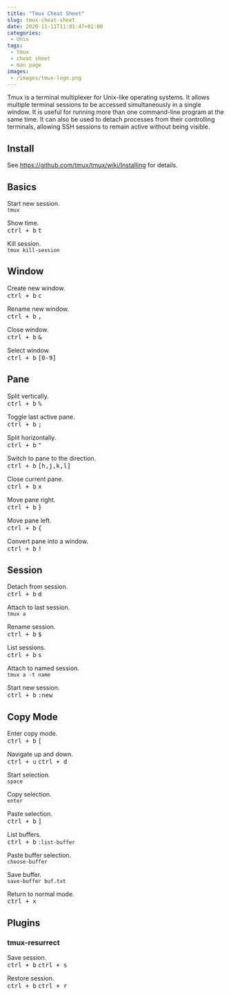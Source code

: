 ```yaml
---
title: "Tmux Cheat Sheet"
slug: tmux-cheat-sheet
date: 2020-11-11T11:01:47+01:00
categories:
 - Unix
tags:
 - tmux
 - cheat sheet
 - man page
images:
 - /images/tmux-logo.png
---
```


Tmux is a terminal multiplexer for Unix-like operating systems. It allows multiple terminal sessions to be accessed simultaneously in a single window. It is useful for running more than one command-line program at the same time. It can also be used to detach processes from their controlling terminals, allowing SSH sessions to remain active without being visible.
<!--more-->

## Install

See https://github.com/tmux/tmux/wiki/Installing for details.

## Basics

Start new session.  
`tmux`

Show time.  
<kbd>ctrl + b</kbd> <kbd>t</kbd>

Kill session.  
`tmux kill-session`

## Window

Create new window.  
<kbd>ctrl + b</kbd> <kbd>c</kbd>

Rename new window.  
<kbd>ctrl + b</kbd> <kbd>,</kbd>

Close window.  
<kbd>ctrl + b</kbd> <kbd>&</kbd>

Select window.  
<kbd>ctrl + b</kbd> <kbd>[0-9]</kbd>

## Pane
Split vertically.  
<kbd>ctrl + b</kbd> <kbd>%</kbd>

Toggle last active pane.  
<kbd>ctrl + b</kbd> <kbd>;</kbd>

Split horizontally.  
<kbd>ctrl + b</kbd> <kbd>"</kbd>

Switch to pane to the direction.  
<kbd>ctrl + b</kbd> <kbd>[h,j,k,l]</kbd>

Close current pane.  
<kbd>ctrl + b</kbd> <kbd>x</kbd>

Move pane right.  
<kbd>ctrl + b</kbd> <kbd>}</kbd>

Move pane left.  
<kbd>ctrl + b</kbd> <kbd>{</kbd>

Convert pane into a window.  
<kbd>ctrl + b</kbd> <kbd>!</kbd>

## Session
Detach from session.  
<kbd>ctrl + b</kbd> <kbd>d</kbd>

Attach to last session.  
`tmux a`

Rename session.  
<kbd>ctrl + b</kbd> <kbd>$</kbd>

List sessions.  
<kbd>ctrl + b</kbd> <kbd>s</kbd>

Attach to named session.  
`tmux a -t name`

Start new session.  
<kbd>ctrl + b</kbd> <kbd>:new</kbd>

## Copy Mode

Enter copy mode.  
<kbd>ctrl + b</kbd> <kbd>[</kbd>

Navigate up and down.  
<kbd>ctrl + u</kbd> <kbd>ctrl + d</kbd>

Start selection.  
`space`

Copy selection.  
`enter`

Paste selection.  
<kbd>ctrl + b</kbd> <kbd>]</kbd>

List buffers.  
<kbd>ctrl + b</kbd> `:list-buffer`

Paste buffer selection.  
`choose-buffer`

Save buffer.  
`save-buffer buf.txt`

Return to normal mode.  
<kbd>ctrl + x</kbd>

## Plugins
### tmux-resurrect

Save session.  
<kbd>ctrl + b</kbd> <kbd>ctrl + s</kbd>

Restore session.  
<kbd>ctrl + b</kbd> <kbd>ctrl + r</kbd>
